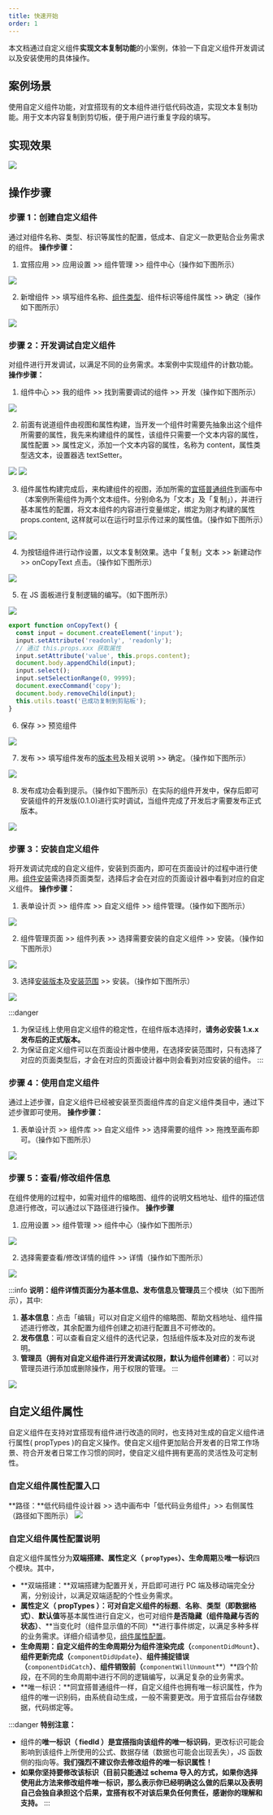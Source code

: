 ```yaml
---
title: 快速开始
order: 1
---
```


本文档通过自定义组件**实现文本复制功能**的小案例，体验一下自定义组件开发调试以及安装使用的具体操作。

## 案例场景

使用自定义组件功能，对宜搭现有的文本组件进行低代码改造，实现文本复制功能。用于文本内容复制到剪切板，便于用户进行重复字段的填写。

## 实现效果

![](https://img.alicdn.com/imgextra/i4/O1CN01H9M3PF28UHWe391bD_!!6000000007935-2-tps-959-530.png_.webp)

## 操作步骤

### 步骤 1：创建自定义组件

通过对组件名称、类型、标识等属性的配置，低成本、自定义一款更贴合业务需求的组件。
**操作步骤：**

1. 宜搭应用 >> 应用设置 >> 组件管理 >> 组件中心（操作如下图所示）

![](https://img.alicdn.com/imgextra/i3/O1CN01MZ8RQY1eG8pH1qVH9_!!6000000003843-2-tps-959-531.png_.webp)

2. 新增组件 >> 填写组件名称、[组件类型](#dU0sh)、组件标识等组件属性 >> 确定（操作如下图所示）

![](https://img.alicdn.com/imgextra/i4/O1CN01YhSa3q1bt7gfYpGsY_!!6000000003522-2-tps-959-530.png_.webp)

### 步骤 2：开发调试自定义组件

对组件进行开发调试，以满足不同的业务需求。本案例中实现组件的计数功能。
**操作步骤：**

1. 组件中心 >> 我的组件 >> 找到需要调试的组件 >> 开发（操作如下图所示）

![](https://img.alicdn.com/imgextra/i3/O1CN014zyeGb1Mkg9GV32NQ_!!6000000001473-2-tps-959-530.png_.webp)

2. 前面有说道组件由视图和属性构建，当开发一个组件时需要先抽象出这个组件所需要的属性，我先来构建组件的属性，该组件只需要一个文本内容的属性，属性配置 >> 属性定义，添加一个文本内容的属性，名称为 content，属性类型选文本，设置器选 textSetter。

![](https://img.alicdn.com/imgextra/i2/O1CN01gWs6sk1LTu1dISw3r_!!6000000001301-2-tps-5114-714.png_.webp)
![](https://img.alicdn.com/imgextra/i3/O1CN01270X0S1aD9mYRwf0J_!!6000000003295-2-tps-1706-456.png_.webp)

3. 组件属性构建完成后，来构建组件的视图，添加所需的[宜搭普通组件](https://docs.aliwork.com/docs/yida_support/ui648w/zqpbaq)到画布中（本案例所需组件为两个文本组件。分别命名为「文本」及「复制」），并进行基本属性的配置，将文本组件的内容进行变量绑定，绑定为刚才构建的属性 props.content, 这样就可以在运行时显示传过来的属性值。（操作如下图所示）

![](https://img.alicdn.com/imgextra/i3/O1CN0182x1m31JwBFTHSOP4_!!6000000001092-2-tps-1706-663.png_.webp)

4. 为按钮组件进行动作设置，以文本复制效果。选中「复制」文本 >> 新建动作 >> onCopyText 点击。（操作如下图所示）

![](https://img.alicdn.com/imgextra/i1/O1CN01d5AIjX28gBp3Ne4aS_!!6000000007961-2-tps-959-531.png_.webp)

5. 在 JS 面板进行复制逻辑的编写。（如下图所示）

![](https://img.alicdn.com/imgextra/i3/O1CN01aibC6P1r4m071UxeZ_!!6000000005578-2-tps-959-531.png_.webp)

```javascript
export function onCopyText() {
  const input = document.createElement('input');
  input.setAttribute('readonly', 'readonly');
  // 通过 this.props.xxx 获取属性
  input.setAttribute('value', this.props.content);
  document.body.appendChild(input);
  input.select();
  input.setSelectionRange(0, 9999);
  document.execCommand('copy');
  document.body.removeChild(input);
  this.utils.toast('已成功复制到剪贴板');
}
```

6. 保存 >> 预览组件

![](https://img.alicdn.com/imgextra/i3/O1CN01NhdcnK27DxnZAPSMA_!!6000000007764-2-tps-1704-543.png_.webp1)

7. 发布 >> 填写组件发布的[版本号](/docs/guide/concept/customComponent#组件版本说明)及相关说明 >> 确定。（操作如下图所示）

![](https://img.alicdn.com/imgextra/i3/O1CN01GYalDn1uoWPGpFgWI_!!6000000006084-2-tps-959-530.png_.webp)

8. 发布成功会看到提示。（操作如下图所示）在实际的组件开发中，保存后即可安装组件的开发版(0.1.0)进行实时调试，当组件完成了开发后才需要发布正式版本。

![](https://img.alicdn.com/imgextra/i4/O1CN0136UVji1Xnqf5Re5Ed_!!6000000002969-2-tps-959-530.png_.webp)

### 步骤 3：安装自定义组件

将开发调试完成的自定义组件，安装到页面内，即可在页面设计的过程中进行使用。[组件安装](/docs/guide/concept/customComponent#组件安装类型)需选择页面类型，选择后才会在对应的页面设计器中看到对应的自定义组件。
**操作步骤：**

1. 表单设计页 >> 组件库 >> 自定义组件 >> 组件管理。（操作如下图所示）

![](https://img.alicdn.com/imgextra/i1/O1CN01r3hGAI20enhADo9Lf_!!6000000006875-2-tps-959-531.png_.webp)

2. 组件管理页面 >> 组件列表 >> 选择需要安装的自定义组件 >> 安装。（操作如下图所示）

![](https://img.alicdn.com/imgextra/i4/O1CN015vfPeL1RhzuUsGbzE_!!6000000002144-2-tps-959-531.png_.webp)

3. 选择[安装版本](/docs/guide/concept/customComponent#组件版本说明)及[安装范围](/docs/guide/concept/customComponent#组件安装类型) >> 安装。（操作如下图所示）

![](https://img.alicdn.com/imgextra/i3/O1CN01ZePgeG1JRx6kuEq0c_!!6000000001026-2-tps-959-531.png_.webp)

:::danger
1. 为保证线上使用自定义组件的稳定性，在组件版本选择时，**请务必安装 1.x.x 发布后的正式版本。**
1. 为保证自定义组件可以在页面设计器中使用，在选择安装范围时，只有选择了对应的页面类型后，才会在对应的页面设计器中则会看到对应安装的组件。
:::


### 步骤 4：使用自定义组件

通过上述步骤，自定义组件已经被安装至页面组件库的自定义组件类目中，通过下述步骤即可使用。
**操作步骤：**

1. 表单设计页 >> 组件库 >> 自定义组件 >> 选择需要的组件 >> 拖拽至画布即可。（操作如下图所示）

![](https://img.alicdn.com/imgextra/i2/O1CN01IYfbLx1XFUxWZzTVC_!!6000000002894-2-tps-959-530.png_.webp)

### 步骤 5：查看/修改组件信息

在组件使用的过程中，如需对组件的缩略图、组件的说明文档地址、组件的描述信息进行修改，可以通过以下路径进行操作。
**操作步骤**

1. 应用设置 >> 组件管理 >> 组件中心（操作如下图所示）

![](https://img.alicdn.com/imgextra/i4/O1CN0199ILCG1xeOUuAjB7y_!!6000000006468-2-tps-959-531.png_.webp)

2. 选择需要查看/修改详情的组件 >> 详情（操作如下图所示）

![](https://img.alicdn.com/imgextra/i2/O1CN01ukcLky1kungCIAxMx_!!6000000004744-2-tps-959-530.png_.webp)

:::info
**说明：**组件详情页面分为**基本信息、发布信息**及**管理员**三个模块（如下图所示），其中:

1. **基本信息**：点击「编辑」可以对自定义组件的缩略图、帮助文档地址、组件描述进行修改，其余配置为组件创建之初进行配置且不可修改的。
1. **发布信息**：可以查看自定义组件的迭代记录，包括组件版本及对应的发布说明。
1. **管理员（拥有对自定义组件进行开发调试权限，默认为组件创建者）**：可以对管理员进行添加或删除操作，用于权限的管理。
:::

![](https://img.alicdn.com/imgextra/i1/O1CN01lpaGZH1E8eKqIs1ri_!!6000000000307-2-tps-959-530.png_.webp)

## 自定义组件属性

自定义组件在支持对宜搭现有组件进行改造的同时，也支持对生成的自定义组件进行属性( propTypes )的自定义操作。使自定义组件更加贴合开发者的日常工作场景、符合开发者日常工作习惯的同时，使自定义组件拥有更高的灵活性及可定制性。

### 自定义组件属性配置入口

**路径：**低代码组件设计器 >> 选中画布中「低代码业务组件」>> 右侧属性（路径如下图所示）
![](https://img.alicdn.com/imgextra/i1/O1CN01BBSg7K26RPoSYbEOS_!!6000000007658-2-tps-959-531.png_.webp)

### 自定义组件属性配置说明

自定义组件属性分为**双端搭建、属性定义（ **`propTypes`**）、生命周期**及**唯一标识**四个模块。其中，

- **双端搭建：**双端搭建为配置开关，开启即可进行 PC 端及移动端完全分离，分别设计，以满足双端适配的个性业务需求。
- **属性定义（ propTypes ）：**可对自定义组件的**标题**、**名称**、**类型（即数据格式）**、**默认值**等基本属性进行自定义，也可对组件**是否隐藏（组件隐藏与否的状态）**、**当变化时（组件显示值的不同）**进行事件绑定，以满足多种多样的业务需求。详细介绍请参见，[组件属性配置](https://docs.aliwork.com/docs/yida_support/wtwabe/oupunp/gdi5p8/sg47d6/zyrrlb)。
- **生命周期：**自定义组件的生命周期分为**组件渲染完成（**`componentDidMount`**）**、**组件更新完成（**`componentDidUpdate`**）**、**组件捕捉错误（**`componentDidCatch`**）**、**组件销毁前（**`componentWillUnmount`**）**四个阶段，在不同的生命周期中进行不同的逻辑编写，以满足复杂的业务需求。
- **唯一标识：**同宜搭普通组件一样，自定义组件也拥有唯一标识属性，作为组件的唯一识别码，由系统自动生成，一般不需要更改。用于宜搭后台存储数据，代码绑定等。

:::danger
**特别注意：**
- 组件的**唯一标识（ fiedId ）是宜搭指向该组件的唯一标识码**，更改标识可能会影响到该组件上所使用的公式、数据存储（数据也可能会出现丢失），JS 函数侧的指向等。**我们强烈不建议你去修改组件的唯一标识属性！**
- **如果你坚持要修改该标识（目前只能通过 **schema 导入的方式**，如果你选择使用此方法来修改组件唯一标识，那么表示你已经明确这么做的后果以及表明自己会独自承担这个后果，宜搭有权不对该后果负任何责任，感谢你的理解和支持。**
:::